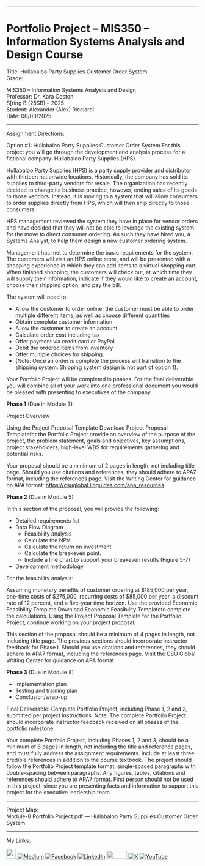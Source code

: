 ﻿-----------------------------------------------------------------------------------------------------------------------------
  
# Portfolio Project – MIS350 – Information Systems Analysis and Design Course  

Title: Hullabaloo Party Supplies Customer Order System  
Grade: 

MIS350 – Information Systems Analysis and Design  
Professor: Dr. Kara Coston  
S[ring B (25SB) – 2025  
Student: Alexander (Alex) Ricciardi   
Date: 06/08/2025   

-----------------------------------------------------------------------------------------------------------------------------

Assignment Directions:  

Option #1: Hullabaloo Party Supplies Customer Order System
For this project you will go through the development and analysis process for a fictional company: Hullabaloo Party Supplies (HPS).

Hullabaloo Party Supplies (HPS) is a party supply provider and distributor with thirteen nationwide locations. Historically, the company has sold its supplies to third-party vendors for resale. The organization has recently decided to change its business practice, however, ending sales of its goods to those vendors. Instead, it is moving to a system that will allow consumers to order supplies directly from HPS, which will then ship directly to those consumers.

HPS management reviewed the system they have in place for vendor orders and have decided that they will not be able to leverage the existing system for the move to direct consumer ordering. As such they have hired you, a Systems Analyst, to help them design a new customer ordering system.

Management has met to determine the basic requirements for the system. The customers will visit an HPS online store, and will be presented with a shopping experience in which they can add items to a virtual shopping cart. When finished shopping, the customers will check out, at which time they will supply their information, indicate if they would like to create an account, choose their shipping option, and pay the bill.

The system will need to:

- Allow the customer to order online; the customer must be able to order multiple different items, as well as choose different quantities
- Obtain complete customer information
- Allow the customer to create an account
- Calculate order cost including tax
- Offer payment via credit card or PayPal
- Debit the ordered items from inventory
- Offer multiple choices for shipping.
- (Note: Once an order is complete the process will transition to the shipping system. Shipping system design is not part of option 1).

Your Portfolio Project will be completed in phases. For the final deliverable you will combine all of your work into one professional document you would be pleased with presenting to executives of the company.

**Phase 1** (Due in Module 3)

Project Overview

Using the Project Proposal Template Download Project Proposal Templatefor the Portfolio Project provide an overview of the purpose of the project, the problem statement, goals and objectives, key assumptions, project stakeholders, high-level WBS for requirements gathering and potential risks. 

Your proposal should be a minimum of 2 pages in length, not including title page. Should you use citations and references, they should adhere to APA7 format, including the references page.  Visit the Writing Center for guidance on APA format: https://csuglobal.libguides.com/apa_resources

**Phase 2** (Due in Module 5) 

In this section of the proposal, you will provide the following: 

- Detailed requirements list
- Data Flow Diagram
    - Feasibility analysis
    - Calculate the NPV
    - Calculate the return on investment.
    - Calculate the breakeven point.
    - Include a line chart to support your breakeven results (Figure 5-7)
- Development methodology

For the feasibility analysis: 

Assuming monetary benefits of customer ordering at $185,000 per year, one-time costs of $275,000, recurring costs of $85,000 per year, a discount rate of 12 percent, and a five-year time horizon. Use the provided Economic Feasibility Template Download Economic Feasibility Templateto complete the calculations.
Using the Project Proposal Template for the Portfolio Project, continue working on your project proposal. 

This section of the proposal should be a minimum of 4 pages in length, not including title page. The previous sections should incorporate instructor feedback for Phase I. Should you use citations and references, they should adhere to APA7 format, including the references page.  Visit the CSU Global Writing Center for guidance on APA format 

**Phase 3** (Due in Module 8)

- Implementation plan
- Testing and training plan
- Conclusion/wrap-up

Final Deliverable: Complete Portfolio Project, including Phase 1, 2 and 3, submitted per project instructions. Note: The complete Portfolio Project should incorporate instructor feedback received on all phases of the portfolio milestone.

Your complete Portfolio Project, including Phases 1, 2 and 3, should be a minimum of 8 pages in length, not including the title and reference pages, and must fully address the assignment requirements. Include at least three credible references in addition to the course textbook.  The project should follow the Portfolio Project template format, single-spaced paragraphs with double-spacing between paragraphs. Any figures, tables, citations and references should adhere to APA7 format.  First person should not be used in this project, since you are presenting facts and information to support this project for the executive leadership team. 

-----------------------------------------------------------------------------------------------------------------------------

Project Map:   
Module-8 Portfolio Project.pdf -– Hullabaloo Party Supplies Customer Order System    

-----------------------------------------------------------------------------------------------------------------------------

My Links:   

<span><a href="https://www.alexomegapy.com" target="_blank"><img width="25" height="25" src="https://github.com/user-attachments/assets/a8e0ea66-5d8f-43b3-8fff-2c3d74d57f53"></span>    [![Medium](https://img.shields.io/badge/Medium-12100E?style=for-the-badge&logo=medium&logoColor=whit)](https://medium.com/@alex.omegapy)    [![Facebook](https://img.shields.io/badge/Facebook-%231877F2.svg?logo=Facebook&logoColor=white)](https://www.facebook.com/profile.php?id=100089638857137)    [![LinkedIn](https://img.shields.io/badge/LinkedIn-%230077B5.svg?logo=linkedin&logoColor=white)](https://linkedin.com/in/alex-ricciardi)    <span><a href="https://www.threads.net/@alexomegapy?hl=en" target="_blank"><img width="53" height="20" src="https://github.com/user-attachments/assets/58c9e833-4501-42e4-b4fe-39ffafba99b2"></span>    [![X](https://img.shields.io/badge/X-black.svg?logo=X&logoColor=white)](https://x.com/AlexOmegapy)    [![YouTube](https://img.shields.io/badge/YouTube-%23FF0000.svg?logo=YouTube&logoColor=white)](https://www.youtube.com/channel/UC4rMaQ7sqywMZkfS1xGh2AA) 


